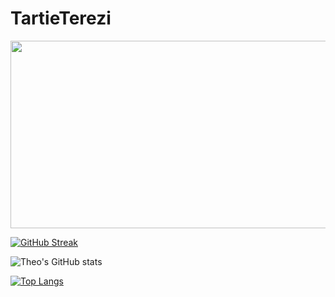 # TartieTerezi
 

<a href="https://github.com/devxb/gitanimals">
<img
  src="https://render.gitanimals.org/farms/TartieTerezi"
  width="1200"
  height="300"
/>
</a>
  
[![GitHub Streak](https://streak-stats.demolab.com?user=TartieTerezi&border_radius=4.2&locale=fr)](https://git.io/streak-stats)

![Theo's GitHub stats](https://github-readme-stats.vercel.app/api?username=TartieTerezi&show_icons=true&theme=solarized-light)

[![Top Langs](https://github-readme-stats.vercel.app/api/top-langs/?username=TartieTerezi&theme=solarized-light)](https://github.com/anuraghazra/github-readme-stats)